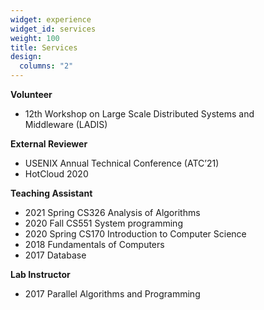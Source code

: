 ```yaml
---
widget: experience
widget_id: services
weight: 100
title: Services
design:
  columns: "2"
---
```

**Volunteer**

* 12th Workshop on Large Scale Distributed Systems and Middleware (LADIS)

**External Reviewer**

* USENIX Annual Technical Conference (ATC’21)
* HotCloud 2020

**Teaching Assistant** 

* 2021 Spring CS326 Analysis of Algorithms 
* 2020 Fall CS551 System programming
* 2020 Spring CS170 Introduction to Computer Science
* 2018 Fundamentals of Computers 
* 2017  Database

**Lab Instructor**

* 2017 Parallel Algorithms and Programming
